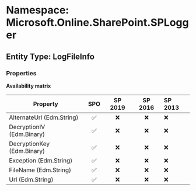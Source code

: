 # Namespace: Microsoft.Online.SharePoint.SPLogger

## Entity Type: LogFileInfo

### Properties

**Availability matrix**

Property | SPO | SP 2019 | SP 2016 | SP 2013
----------|:---:|:-------:|:-------:|:-------
AlternateUrl (Edm.String) | ✅ | ❌ | ❌ | ❌
DecryptionIV (Edm.Binary) | ✅ | ❌ | ❌ | ❌
DecryptionKey (Edm.Binary) | ✅ | ❌ | ❌ | ❌
Exception (Edm.String) | ✅ | ❌ | ❌ | ❌
FileName (Edm.String) | ✅ | ❌ | ❌ | ❌
Url (Edm.String) | ✅ | ❌ | ❌ | ❌